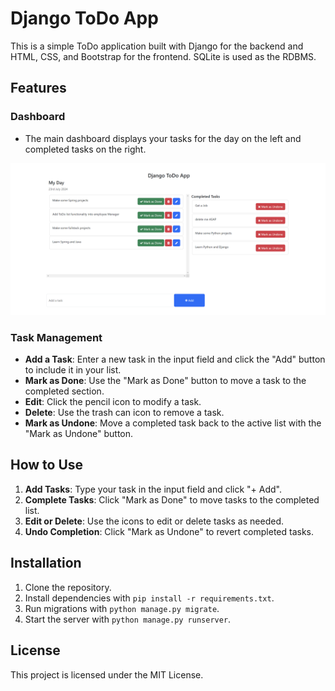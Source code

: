 # Django ToDo App

This is a simple ToDo application built with Django for the backend and HTML, CSS, and Bootstrap for the frontend. SQLite is used as the RDBMS.

## Features

### Dashboard
- The main dashboard displays your tasks for the day on the left and completed tasks on the right.

![Dashboard](assests/home.png)

### Task Management
- **Add a Task**: Enter a new task in the input field and click the "Add" button to include it in your list.
- **Mark as Done**: Use the "Mark as Done" button to move a task to the completed section.
- **Edit**: Click the pencil icon to modify a task.
- **Delete**: Use the trash can icon to remove a task.
- **Mark as Undone**: Move a completed task back to the active list with the "Mark as Undone" button.

## How to Use
1. **Add Tasks**: Type your task in the input field and click "+ Add".
2. **Complete Tasks**: Click "Mark as Done" to move tasks to the completed list.
3. **Edit or Delete**: Use the icons to edit or delete tasks as needed.
4. **Undo Completion**: Click "Mark as Undone" to revert completed tasks.

## Installation
1. Clone the repository.
2. Install dependencies with `pip install -r requirements.txt`.
3. Run migrations with `python manage.py migrate`.
4. Start the server with `python manage.py runserver`.

## License
This project is licensed under the MIT License.
